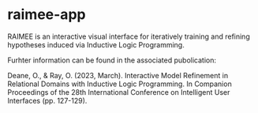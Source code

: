 # raimee-app

RAIMEE is an interactive visual interface for iteratively training and refining hypotheses induced via Inductive Logic Programming.

Furhter information can be found in the associated pubolication: 

Deane, O., & Ray, O. (2023, March). Interactive Model Refinement in Relational Domains with Inductive Logic Programming. In Companion Proceedings of the 28th International Conference on Intelligent User Interfaces (pp. 127-129).
